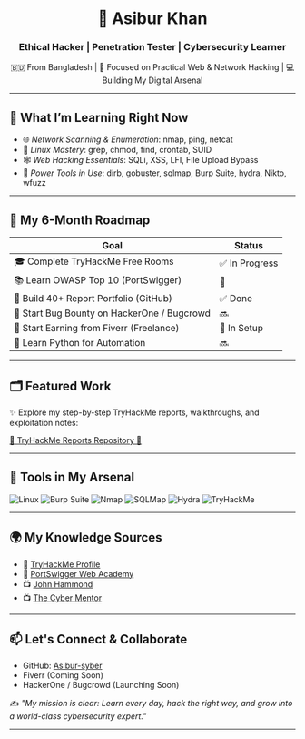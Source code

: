 <h1 align="center">🚀 Asibur Khan</h1>
<h3 align="center">Ethical Hacker | Penetration Tester | Cybersecurity Learner</h3>

<p align="center">
  🇧🇩 From Bangladesh | 🔐 Focused on Practical Web & Network Hacking | 💻 Building My Digital Arsenal
</p>

---

## 🧠 What I’m Learning Right Now
- 🌐 *Network Scanning & Enumeration*: nmap, ping, netcat
- 🐧 *Linux Mastery*: grep, chmod, find, crontab, SUID
- 🕸️ *Web Hacking Essentials*: SQLi, XSS, LFI, File Upload Bypass
- 🔧 *Power Tools in Use*:
  dirb, gobuster, sqlmap, Burp Suite, hydra, Nikto, wfuzz

---

## 🎯 My 6-Month Roadmap
| Goal | Status |
|------|--------|
| 🎓 Complete TryHackMe Free Rooms | ✅ In Progress |
| 📚 Learn OWASP Top 10 (PortSwigger) | 🔄 |
| 🔨 Build 40+ Report Portfolio (GitHub) | ✅ Done |
| 🐞 Start Bug Bounty on HackerOne / Bugcrowd | 🔜 |
| 💼 Start Earning from Fiverr (Freelance) | 🧱 In Setup |
| 🤖 Learn Python for Automation | 🔜 |

---

## 🗂️ Featured Work
✨ Explore my step-by-step TryHackMe reports, walkthroughs, and exploitation notes:

[📁 TryHackMe Reports Repository 🔗](https://github.com/Asibur-syber/TryHackMe-Reports)

---

## 🧰 Tools in My Arsenal
![Linux](https://img.shields.io/badge/Linux-100%25-brightgreen?logo=linux)
![Burp Suite](https://img.shields.io/badge/Burp_Suite-Intermediate-orange?logo=burp-suite)
![Nmap](https://img.shields.io/badge/Nmap-Essential-blue?logo=nmap)
![SQLMap](https://img.shields.io/badge/SQLMap-Powerful-yellow?logo=mysql)
![Hydra](https://img.shields.io/badge/Hydra-Brute_Force-red)
![TryHackMe](https://img.shields.io/badge/TryHackMe-Active-darkgreen?logo=tryhackme)

---

## 🌍 My Knowledge Sources
- 🔗 [TryHackMe Profile](https://tryhackme.com/p/Asibur-syber)
- 🎯 [PortSwigger Web Academy](https://portswigger.net/web-security)
- 📺 [John Hammond](https://www.youtube.com/@_JohnHammond)
- 📺 [The Cyber Mentor](https://www.youtube.com/@thecybermentor)

---

## 📫 Let's Connect & Collaborate
- GitHub: [Asibur-syber](https://github.com/Asibur-syber)
- Fiverr (Coming Soon)
- HackerOne / Bugcrowd (Launching Soon)

✍️ _"My mission is clear: Learn every day, hack the right way, and grow into a world-class cybersecurity expert."_


---
